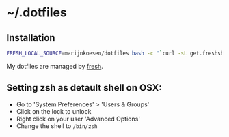 # ~/.dotfiles

## Installation

``` sh
FRESH_LOCAL_SOURCE=marijnkoesen/dotfiles bash -c "`curl -sL get.freshshell.com`"
```

My dotfiles are managed by [fresh].

[fresh]: http://freshshell.com

## Setting zsh as detault shell on OSX:

* Go to 'System Preferences' > 'Users & Groups'
* Click on the lock to unlock
* Right click on your user 'Advanced Options'
* Change the shell to `/bin/zsh`

